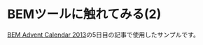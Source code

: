# BEMツールに触れてみる(2)

[BEM Advent Calendar 2013][0]の5日目の記事で使用したサンプルです。

[0]: http://www.adventar.org/calendars/61
